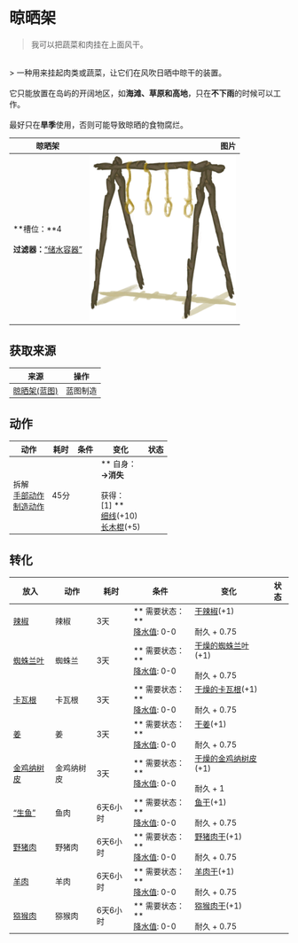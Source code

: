 # 晾晒架  
> 我可以把蔬菜和肉挂在上面风干。  
<br>  
> 一种用来挂起肉类或蔬菜，让它们在风吹日晒中晾干的装置。<br><br>它只能放置在岛屿的开阔地区，如<b>海滩、草原和高地</b>，只在<b>不下雨</b>的时候可以工作。<br><br>最好只在<b>旱季</b>使用，否则可能导致晾晒的食物腐烂。  
  
  晾晒架  |   图片   
 ----  |  ----:   
 **槽位：**4<br><br>**过滤器：**[“储水容器”](tag_WaterContainer.md)  |  <img decoding="async" src="Sprite/DryingRack.png" href="a.md" style="max-width:300px;max-height:300px;">   
  
## 获取来源  
来源  |  操作  
----  |  ----  
[晾晒架(蓝图)](Bp_DryingRack.md)  |  蓝图制造  
## 动作  
动作  |  耗时  |  条件  |  变化  |  状态  
----  |  ----  |  ----  |  ----  |  ----  
拆解<br>[手部动作](HandAction.md)<br>[制造动作](CraftAction.md)  |  45分  |    |  ** 自身：**<br>→消失<br><br>** 获得： **<br>** [1] **<br>  [细线](CordFiber.md)(+10)<br>  [长木棍](StickLong.md)(+5)<br>  |    
## 转化  
放入  |  动作  |  耗时  |  条件  |  变化  |  状态  
----  |  ----  |  ----  |  ----  |  ----  |  ----  
[辣椒](Chilies.md)  |  辣椒  |  3天  |  ** 需要状态：**<br>[降水值](RainValue.md): 0-0  |  [干辣椒](ChiliesDried.md)(+1)<br><br>耐久 + 0.75  |    
[蜘蛛兰叶](SpiderLilyLeaves.md)  |  蜘蛛兰  |  3天  |  ** 需要状态：**<br>[降水值](RainValue.md): 0-0  |  [干燥的蜘蛛兰叶](SpiderLilyLeavesDried.md)(+1)<br><br>耐久 + 0.75  |    
[卡瓦根](KavaRoot.md)  |  卡瓦根  |  3天  |  ** 需要状态：**<br>[降水值](RainValue.md): 0-0  |  [干燥的卡瓦根](KavaRootDried.md)(+1)<br><br>耐久 + 0.75  |    
[姜](Ginger.md)  |  姜  |  3天  |  ** 需要状态：**<br>[降水值](RainValue.md): 0-0  |  [干姜](GingerDried.md)(+1)<br><br>耐久 + 0.75  |    
[金鸡纳树皮](BarkCinchona.md)  |  金鸡纳树皮  |  3天  |  ** 需要状态：**<br>[降水值](RainValue.md): 0-0  |  [干燥的金鸡纳树皮](BarkCinchonaDried.md)(+1)<br><br>耐久 + 1  |    
[“生鱼”](tag_RawFish.md)  |  鱼肉  |  6天6小时  |  ** 需要状态：**<br>[降水值](RainValue.md): 0-0  |  [鱼干](FishDried.md)(+1)<br><br>耐久 + 0.75  |    
[野猪肉](BoarMeat.md)  |  野猪肉  |  6天6小时  |  ** 需要状态：**<br>[降水值](RainValue.md): 0-0  |  [野猪肉干](BoarMeatDried.md)(+1)<br><br>耐久 + 0.75  |    
[羊肉](GoatMeat.md)  |  羊肉  |  6天6小时  |  ** 需要状态：**<br>[降水值](RainValue.md): 0-0  |  [羊肉干](GoatMeatDried.md)(+1)<br><br>耐久 + 0.75  |    
[猕猴肉](MacaqueMeat.md)  |  猕猴肉  |  6天6小时  |  ** 需要状态：**<br>[降水值](RainValue.md): 0-0  |  [猕猴肉干](MacaqueMeatDried.md)(+1)<br><br>耐久 + 0.75  |    


<script>document.title="晾晒架 - 卡牌生存百科 Card Survival Wiki";</script>